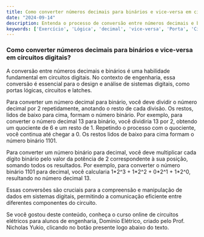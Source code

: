 ```yaml
---
title: Como converter números decimais para binários e vice-versa em circuitos digitais?
date: "2024-09-14"
description: Entenda o processo de conversão entre números decimais e binários em circuitos digitais.
keywords: ['Exercício', 'Lógica', 'decimal', 'vice-versa', 'Porta', 'Circuito', 'Latch']
---
```


### Como converter números decimais para binários e vice-versa em circuitos digitais?

A conversão entre números decimais e binários é uma habilidade fundamental em circuitos digitais. No contexto de engenharia, essa conversão é essencial para o design e análise de sistemas digitais, como portas lógicas, circuitos e latches.

Para converter um número decimal para binário, você deve dividir o número decimal por 2 repetidamente, anotando o resto de cada divisão. Os restos, lidos de baixo para cima, formam o número binário. Por exemplo, para converter o número decimal 13 para binário, você dividiria 13 por 2, obtendo um quociente de 6 e um resto de 1. Repetindo o processo com o quociente, você continua até chegar a 0. Os restos lidos de baixo para cima formam o número binário 1101.

Para converter um número binário para decimal, você deve multiplicar cada dígito binário pelo valor da potência de 2 correspondente à sua posição, somando todos os resultados. Por exemplo, para converter o número binário 1101 para decimal, você calcularia 1\*2^3 + 1\*2^2 + 0\*2^1 + 1\*2^0, resultando no número decimal 13.

Essas conversões são cruciais para a compreensão e manipulação de dados em sistemas digitais, permitindo a comunicação eficiente entre diferentes componentes do circuito.

Se você gostou deste conteúdo, conheça o curso online de circuitos elétricos para alunos de engenharia, Domínio Elétrico, criado pelo Prof. Nicholas Yukio, clicando no botão presente logo abaixo do texto.